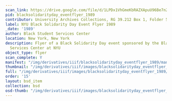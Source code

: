 ```yaml
---
scan_link: https://drive.google.com/file/d/1LPDx1VhGmeKbRAZXApuU96Be7n2YTVwF/view?usp=sharing
pid: blacksolidarityday_eventflyer_1989
contributor: University Archives Collections, RG 39.212 Box 1, Folder 58
label: NYU Black Solidarity Day Event Flyer 1989
_date: '1989'
author: Black Student Services Center
location: New York, New York
description: Flyer of a Black Solidarity Day event sponsored by the Black Student
  Services Center at NYU
object_type: flyer
scan_complete: Y
manifest: "/img/derivatives/iiif/blacksolidarityday_eventflyer_1989/manifest.json"
thumbnail: "/img/derivatives/iiif/images/blacksolidarityday_eventflyer_1989/full/250,/0/default.jpg"
full: "/img/derivatives/iiif/images/blacksolidarityday_eventflyer_1989/full/1140,/0/default.jpg"
order: '15'
layout: bsd_item
collection: bsd
osd-thumb: "/img/derivatives/iiif/images/blacksolidarityday_eventflyer_1989/full/375,/0/default.jpg"
---
```

